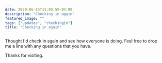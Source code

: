 ```yaml
---
date: 2020-06-15T11:00:59-04:00
description: "Checking in again"
featured_image: ""
tags: ["updates", "checkingin"]
title: "Checking in again"
---
```


Thought I'd check in again and see how everyone is doing. Feel free to drop me a line with any questions that you have.

Thanks for visiting.